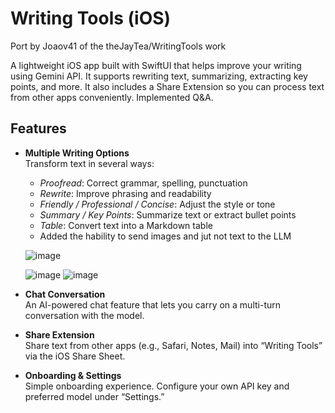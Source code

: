 # Writing Tools (iOS)
Port by Joaov41 of the theJayTea/WritingTools work

A lightweight iOS app built with SwiftUI that helps improve your writing using Gemini API. It supports rewriting text, summarizing, extracting key points, and more. It also includes a Share Extension so you can process text from other apps conveniently. Implemented Q&A.

## Features

- **Multiple Writing Options**  
  Transform text in several ways:
  - *Proofread*: Correct grammar, spelling, punctuation  
  - *Rewrite*: Improve phrasing and readability  
  - *Friendly / Professional / Concise*: Adjust the style or tone  
  - *Summary / Key Points*: Summarize text or extract bullet points  
  - *Table*: Convert text into a Markdown table
  - Added the hability to send images and jut not text to the LLM

  ![image](https://github.com/user-attachments/assets/14513b62-9a6b-441e-8aeb-d3fc1ede6bc1)

  ![image](https://github.com/user-attachments/assets/6ff6cbc4-fa67-44d0-8eb4-fa11b0b938fe)
![image](https://github.com/user-attachments/assets/6a1d4335-4e4b-4d5b-bff8-10a86c9222e2)



- **Chat Conversation**  
  An AI-powered chat feature that lets you carry on a multi-turn conversation with the model.

- **Share Extension**  
  Share text from other apps (e.g., Safari, Notes, Mail) into “Writing Tools” via the iOS Share Sheet.

- **Onboarding & Settings**  
  Simple onboarding experience. Configure your own API key and preferred model under “Settings.”
